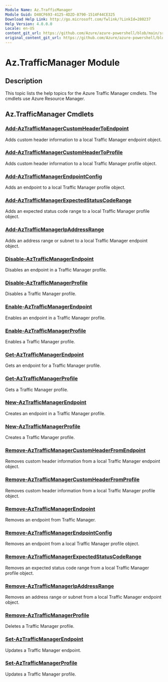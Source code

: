 ```yaml
---
Module Name: Az.TrafficManager
Module Guid: D48CF693-4125-4D2D-8790-1514F44CE325
Download Help Link: http://go.microsoft.com/fwlink/?LinkId=280237
Help Version: 4.0.0.0
Locale: en-US
content_git_url: https://github.com/Azure/azure-powershell/blob/main/src/TrafficManager/TrafficManager/help/Az.TrafficManager.md
original_content_git_url: https://github.com/Azure/azure-powershell/blob/main/src/TrafficManager/TrafficManager/help/Az.TrafficManager.md
---
```


# Az.TrafficManager Module
## Description
This topic lists the help topics for the Azure Traffic Manager cmdlets. The cmdlets use Azure Resource Manager.

## Az.TrafficManager Cmdlets
### [Add-AzTrafficManagerCustomHeaderToEndpoint](Add-AzTrafficManagerCustomHeaderToEndpoint.md)
Adds custom header information to a local Traffic Manager endpoint object.

### [Add-AzTrafficManagerCustomHeaderToProfile](Add-AzTrafficManagerCustomHeaderToProfile.md)
Adds custom header information to a local Traffic Manager profile object.

### [Add-AzTrafficManagerEndpointConfig](Add-AzTrafficManagerEndpointConfig.md)
Adds an endpoint to a local Traffic Manager profile object.

### [Add-AzTrafficManagerExpectedStatusCodeRange](Add-AzTrafficManagerExpectedStatusCodeRange.md)
Adds an expected status code range to a local Traffic Manager profile object.

### [Add-AzTrafficManagerIpAddressRange](Add-AzTrafficManagerIpAddressRange.md)
Adds an address range or subnet to a local Traffic Manager endpoint object.

### [Disable-AzTrafficManagerEndpoint](Disable-AzTrafficManagerEndpoint.md)
Disables an endpoint in a Traffic Manager profile.

### [Disable-AzTrafficManagerProfile](Disable-AzTrafficManagerProfile.md)
Disables a Traffic Manager profile.

### [Enable-AzTrafficManagerEndpoint](Enable-AzTrafficManagerEndpoint.md)
Enables an endpoint in a Traffic Manager profile.

### [Enable-AzTrafficManagerProfile](Enable-AzTrafficManagerProfile.md)
Enables a Traffic Manager profile.

### [Get-AzTrafficManagerEndpoint](Get-AzTrafficManagerEndpoint.md)
Gets an endpoint for a Traffic Manager profile.

### [Get-AzTrafficManagerProfile](Get-AzTrafficManagerProfile.md)
Gets a Traffic Manager profile.

### [New-AzTrafficManagerEndpoint](New-AzTrafficManagerEndpoint.md)
Creates an endpoint in a Traffic Manager profile.

### [New-AzTrafficManagerProfile](New-AzTrafficManagerProfile.md)
Creates a Traffic Manager profile.

### [Remove-AzTrafficManagerCustomHeaderFromEndpoint](Remove-AzTrafficManagerCustomHeaderFromEndpoint.md)
Removes custom header information from a local Traffic Manager endpoint object.

### [Remove-AzTrafficManagerCustomHeaderFromProfile](Remove-AzTrafficManagerCustomHeaderFromProfile.md)
Removes custom header information from a local Traffic Manager profile object.

### [Remove-AzTrafficManagerEndpoint](Remove-AzTrafficManagerEndpoint.md)
Removes an endpoint from Traffic Manager.

### [Remove-AzTrafficManagerEndpointConfig](Remove-AzTrafficManagerEndpointConfig.md)
Removes an endpoint from a local Traffic Manager profile object.

### [Remove-AzTrafficManagerExpectedStatusCodeRange](Remove-AzTrafficManagerExpectedStatusCodeRange.md)
Removes an expected status code range from a local Traffic Manager profile object.

### [Remove-AzTrafficManagerIpAddressRange](Remove-AzTrafficManagerIpAddressRange.md)
Removes an address range or subnet from a local Traffic Manager endpoint object.

### [Remove-AzTrafficManagerProfile](Remove-AzTrafficManagerProfile.md)
Deletes a Traffic Manager profile.

### [Set-AzTrafficManagerEndpoint](Set-AzTrafficManagerEndpoint.md)
Updates a Traffic Manager endpoint.

### [Set-AzTrafficManagerProfile](Set-AzTrafficManagerProfile.md)
Updates a Traffic Manager profile.

